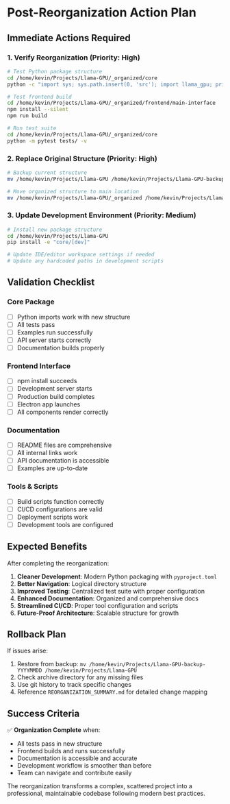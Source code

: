 # Post-Reorganization Action Plan

## Immediate Actions Required

### 1. Verify Reorganization (Priority: High)
```bash
# Test Python package structure
cd /home/kevin/Projects/Llama-GPU/_organized/core
python -c "import sys; sys.path.insert(0, 'src'); import llama_gpu; print('✅ Core package imports successfully')"

# Test frontend build
cd /home/kevin/Projects/Llama-GPU/_organized/frontend/main-interface
npm install --silent
npm run build

# Run test suite
cd /home/kevin/Projects/Llama-GPU/_organized/core
python -m pytest tests/ -v
```

### 2. Replace Original Structure (Priority: High)
```bash
# Backup current structure
mv /home/kevin/Projects/Llama-GPU /home/kevin/Projects/Llama-GPU-backup-$(date +%Y%m%d)

# Move organized structure to main location
mv /home/kevin/Projects/Llama-GPU/_organized /home/kevin/Projects/Llama-GPU
```

### 3. Update Development Environment (Priority: Medium)
```bash
# Install new package structure
cd /home/kevin/Projects/Llama-GPU
pip install -e "core/[dev]"

# Update IDE/editor workspace settings if needed
# Update any hardcoded paths in development scripts
```

## Validation Checklist

### Core Package
- [ ] Python imports work with new structure
- [ ] All tests pass
- [ ] Examples run successfully
- [ ] API server starts correctly
- [ ] Documentation builds properly

### Frontend Interface
- [ ] npm install succeeds
- [ ] Development server starts
- [ ] Production build completes
- [ ] Electron app launches
- [ ] All components render correctly

### Documentation
- [ ] README files are comprehensive
- [ ] All internal links work
- [ ] API documentation is accessible
- [ ] Examples are up-to-date

### Tools & Scripts
- [ ] Build scripts function correctly
- [ ] CI/CD configurations are valid
- [ ] Deployment scripts work
- [ ] Development tools are configured

## Expected Benefits

After completing the reorganization:

1. **Cleaner Development**: Modern Python packaging with `pyproject.toml`
2. **Better Navigation**: Logical directory structure
3. **Improved Testing**: Centralized test suite with proper configuration
4. **Enhanced Documentation**: Organized and comprehensive docs
5. **Streamlined CI/CD**: Proper tool configuration and scripts
6. **Future-Proof Architecture**: Scalable structure for growth

## Rollback Plan

If issues arise:
1. Restore from backup: `mv /home/kevin/Projects/Llama-GPU-backup-YYYYMMDD /home/kevin/Projects/Llama-GPU`
2. Check archive directory for any missing files
3. Use git history to track specific changes
4. Reference `REORGANIZATION_SUMMARY.md` for detailed change mapping

## Success Criteria

✅ **Organization Complete** when:
- All tests pass in new structure
- Frontend builds and runs successfully
- Documentation is accessible and accurate
- Development workflow is smoother than before
- Team can navigate and contribute easily

The reorganization transforms a complex, scattered project into a professional, maintainable codebase following modern best practices.
